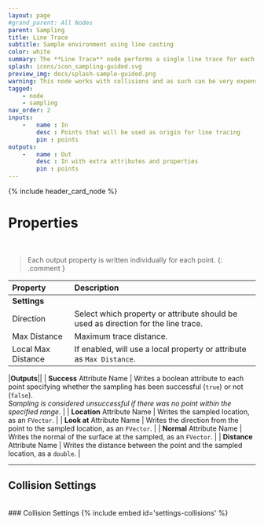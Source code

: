 ```yaml
---
layout: page
#grand_parent: All Nodes
parent: Sampling
title: Line Trace
subtitle: Sample environment using line casting
color: white
summary: The **Line Trace** node performs a single line trace for each point, using a local attribute or property as direction & size.
splash: icons/icon_sampling-guided.svg
preview_img: docs/splash-sample-guided.png
warning: This node works with collisions and as such can be very expensive on large datasets.
tagged: 
    - node
    - sampling
nav_order: 2
inputs:
    -   name : In
        desc : Points that will be used as origin for line tracing
        pin : points
outputs:
    -   name : Out
        desc : In with extra attributes and properties
        pin : points
---
```


{% include header_card_node %}

# Properties
<br>

> Each output property is written individually for each point.
{: .comment }

| Property       | Description          |
|:-------------|:------------------|
|**Settings**||
| Direction     | Select which property or attribute should be used as direction for the line trace. |
| Max Distance     | Maximum trace distance. |
| Local Max Distance     | If enabled, will use a local property or attribute as `Max Distance`. |

|**Outputs**||
| **Success** Attribute Name     | Writes a boolean attribute to each point specifying whether the sampling has been successful (`true`) or not (`false`).<br>*Sampling is considered unsuccessful if there was no point within the specified range.* |
| **Location** Attribute Name     | Writes the sampled location, as an `FVector`. |
| **Look at** Attribute Name     | Writes the direction from the point to the sampled location, as an `FVector`. |
| **Normal** Attribute Name     | Writes the normal of the surface at the sampled, as an `FVector`. |
| **Distance** Attribute Name     | Writes the distance between the point and the sampled location, as a `double`. |

---
## Collision Settings
<br>
### Collision Settings
{% include embed id='settings-collisions' %}